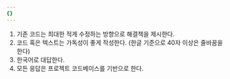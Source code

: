 ```yaml
---
{}
---
```


1. 기존 코드는 최대한 적게 수정하는 방향으로 해결책을 제시한다.
2. 코드 혹은 텍스트는 가독성이 좋게 작성한다. (한글 기준으로 40자 이상은 줄바꿈을 한다)
3. 한국어로 대답한다.
4. 모든 응답은 프로젝트 코드베이스를 기반으로 한다.